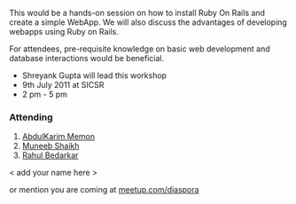 This would be a hands-on session on how to install Ruby On Rails and create a simple WebApp. We will also discuss the advantages of developing webapps using Ruby on Rails.

For attendees, pre-requisite knowledge on basic web development and database interactions would be beneficial.

* Shreyank Gupta will lead this workshop
* 9th July 2011 at SICSR
* 2 pm - 5 pm

### Attending
1. [AbdulKarim Memon ](https://joindiaspora.com/public/techmaniack)
1. [Muneeb Shaikh](https://joindiaspora.com/public/iamMuneeb)
1. [Rahul Bedarkar](https://joindiaspora.com/public/rpal143)

< add your name here >

or mention you are coming at [meetup.com/diaspora](http://www.meetup.com/Diaspora/Pune/282351/)
